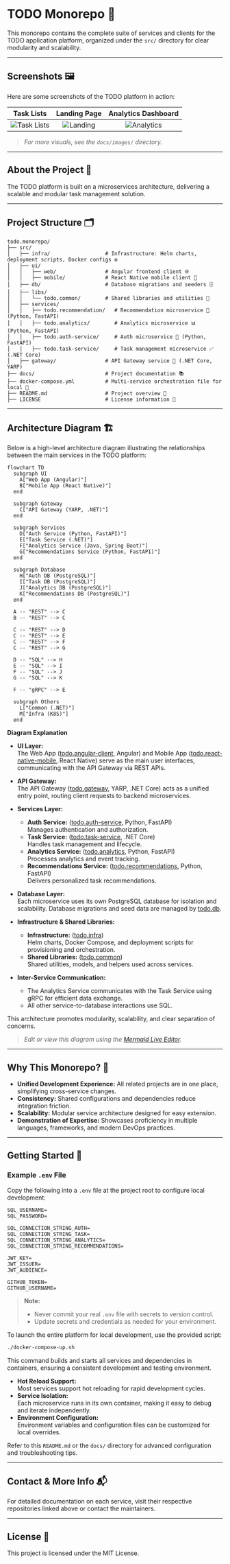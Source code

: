 # TODO Monorepo 📝

This monorepo contains the complete suite of services and clients for the TODO application platform, organized under the `src/` directory for clear modularity and scalability.

---

## Screenshots 🖼️

Here are some screenshots of the TODO platform in action:

| Task Lists | Landing Page | Analytics Dashboard |
|:-----------------:|:------------------------:|:-------------------:|
| ![Task Lists](docs/images/lists.png) | ![Landing](docs/images/landing.png) | ![Analytics](docs/images/stats.png) |

> _For more visuals, see the `docs/images/` directory._

---

## About the Project 🚀

The TODO platform is built on a microservices architecture, delivering a scalable and modular task management solution.

---

## Project Structure 🗂️

```
todo.monorepo/
├── src/
│   ├── infra/                  # Infrastructure: Helm charts, deployment scripts, Docker configs ⚙️
│   ├── ui/
│   │   ├── web/                # Angular frontend client 🌐
│   │   ├── mobile/             # React Native mobile client 📱
│   ├── db/                     # Database migrations and seeders 🗄️
│   ├── libs/
│   │   └── todo.common/        # Shared libraries and utilities 🧰
│   ├── services/
│   │   ├── todo.recommendation/   # Recommendation microservice 🤖 (Python, FastAPI)
│   │   ├── todo.analytics/        # Analytics microservice 📊 (Python, FastAPI)
│   │   ├── todo.auth-service/     # Auth microservice 🔐 (Python, FastAPI)
│   │   ├── todo.task-service/     # Task management microservice ✅ (.NET Core)
│   ├── gateway/                # API Gateway service 🚪 (.NET Core, YARP)
├── docs/                       # Project documentation 📚
├── docker-compose.yml          # Multi-service orchestration file for local 🐳
├── README.md                   # Project overview 📄
├── LICENSE                     # License information 📜
```

---

## Architecture Diagram 🏗️

Below is a high-level architecture diagram illustrating the relationships between the main services in the TODO platform:

```mermaid
flowchart TD
  subgraph UI
    A["Web App (Angular)"]
    B["Mobile App (React Native)"]
  end

  subgraph Gateway
    C["API Gateway (YARP, .NET)"]
  end

  subgraph Services
    D["Auth Service (Python, FastAPI)"]
    E["Task Service (.NET)"]
    F["Analytics Service (Java, Spring Boot)"]
    G["Recommendations Service (Python, FastAPI)"]
  end

  subgraph Database
    H["Auth DB (PostgreSQL)"]
    I["Task DB (PostgreSQL)"]
    J["Analytics DB (PostgreSQL)"]
    K["Recommendations DB (PostgreSQL)"]
  end

  A -- "REST" --> C
  B -- "REST" --> C
  
  C -- "REST" --> D
  C -- "REST" --> E
  C -- "REST" --> F
  C -- "REST" --> G

  D -- "SQL" --> H
  E -- "SQL" --> I
  F -- "SQL" --> J
  G -- "SQL" --> K

  F -- "gRPC" --> E

  subgraph Others
    L["Common (.NET)"]
    M["Infra (K8S)"]
  end
```
**Diagram Explanation**

- **UI Layer:**  
  The Web App ([todo.angular-client](https://github.com/Abstractize/todo.angular-client), Angular) and Mobile App ([todo.react-native-mobile](https://github.com/Abstractize/todo.react-native-mobile), React Native) serve as the main user interfaces, communicating with the API Gateway via REST APIs.

- **API Gateway:**  
  The API Gateway ([todo.gateway](https://github.com/Abstractize/todo.gateway), YARP, .NET Core) acts as a unified entry point, routing client requests to backend microservices.

- **Services Layer:**  
  - **Auth Service:** ([todo.auth-service](https://github.com/Abstractize/todo.auth-service), Python, FastAPI)  
    Manages authentication and authorization.
  - **Task Service:** ([todo.task-service](https://github.com/Abstractize/todo.task-service), .NET Core)  
    Handles task management and lifecycle.
  - **Analytics Service:** ([todo.analytics](https://github.com/Abstractize/todo.analytics), Python, FastAPI)  
    Processes analytics and event tracking.
  - **Recommendations Service:** ([todo.recommendations](https://github.com/Abstractize/todo.recommendations), Python, FastAPI)  
    Delivers personalized task recommendations.

- **Database Layer:**  
  Each microservice uses its own PostgreSQL database for isolation and scalability. Database migrations and seed data are managed by [todo.db](https://github.com/Abstractize/todo.db).

- **Infrastructure & Shared Libraries:**  
  - **Infrastructure:** ([todo.infra](https://github.com/Abstractize/todo.infra))  
    Helm charts, Docker Compose, and deployment scripts for provisioning and orchestration.
  - **Shared Libraries:** ([todo.common](https://github.com/Abstractize/todo.common))  
    Shared utilities, models, and helpers used across services.

- **Inter-Service Communication:**  
  - The Analytics Service communicates with the Task Service using gRPC for efficient data exchange.
  - All other service-to-database interactions use SQL.

This architecture promotes modularity, scalability, and clear separation of concerns.

> _Edit or view this diagram using the [Mermaid Live Editor](https://mermaid.live/)._

---

## Why This Monorepo? 🤔

- **Unified Development Experience:** All related projects are in one place, simplifying cross-service changes.
- **Consistency:** Shared configurations and dependencies reduce integration friction.
- **Scalability:** Modular service architecture designed for easy extension.
- **Demonstration of Expertise:** Showcases proficiency in multiple languages, frameworks, and modern DevOps practices.

---

## Getting Started 🏁

### Example `.env` File

Copy the following into a `.env` file at the project root to configure local development:

```env
SQL_USERNAME=
SQL_PASSWORD=

SQL_CONNECTION_STRING_AUTH=
SQL_CONNECTION_STRING_TASK=
SQL_CONNECTION_STRING_ANALYTICS=
SQL_CONNECTION_STRING_RECOMMENDATIONS=

JWT_KEY=
JWT_ISSUER=
JWT_AUDIENCE=

GITHUB_TOKEN=
GITHUB_USERNAME=
```

> **Note:**  
> - Never commit your real `.env` file with secrets to version control.   
> - Update secrets and credentials as needed for your environment.

To launch the entire platform for local development, use the provided script:

```bash
./docker-compose-up.sh
```

This command builds and starts all services and dependencies in containers, ensuring a consistent development and testing environment.

- **Hot Reload Support:**  
  Most services support hot reloading for rapid development cycles.
- **Service Isolation:**  
  Each microservice runs in its own container, making it easy to debug and iterate independently.
- **Environment Configuration:**  
  Environment variables and configuration files can be customized for local overrides.

Refer to this `README.md` or the `docs/` directory for advanced configuration and troubleshooting tips.

---

## Contact & More Info 📬

For detailed documentation on each service, visit their respective repositories linked above or contact the maintainers.

---

## License 📜

This project is licensed under the MIT License.

